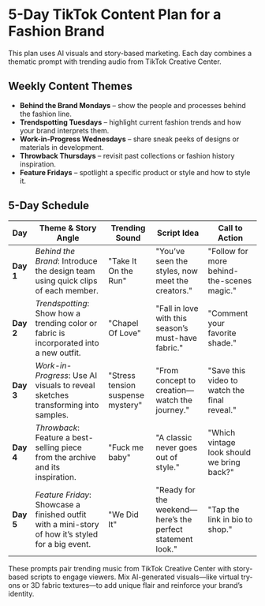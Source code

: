 # 5-Day TikTok Content Plan for a Fashion Brand

This plan uses AI visuals and story-based marketing. Each day combines a thematic prompt with trending audio from TikTok Creative Center.

## Weekly Content Themes
- **Behind the Brand Mondays** – show the people and processes behind the fashion line.
- **Trendspotting Tuesdays** – highlight current fashion trends and how your brand interprets them.
- **Work-in-Progress Wednesdays** – share sneak peeks of designs or materials in development.
- **Throwback Thursdays** – revisit past collections or fashion history inspiration.
- **Feature Fridays** – spotlight a specific product or style and how to style it.

## 5-Day Schedule

| Day | Theme & Story Angle | Trending Sound | Script Idea | Call to Action |
|-----|--------------------|----------------|-------------|----------------|
| **Day 1** | *Behind the Brand*: Introduce the design team using quick clips of each member. | "Take It On the Run" | "You’ve seen the styles, now meet the creators." | "Follow for more behind-the-scenes magic." |
| **Day 2** | *Trendspotting*: Show how a trending color or fabric is incorporated into a new outfit. | "Chapel Of Love" | "Fall in love with this season’s must-have fabric." | "Comment your favorite shade." |
| **Day 3** | *Work-in-Progress*: Use AI visuals to reveal sketches transforming into samples. | "Stress tension suspense mystery" | "From concept to creation—watch the journey." | "Save this video to watch the final reveal." |
| **Day 4** | *Throwback*: Feature a best-selling piece from the archive and its inspiration. | "Fuck me baby" | "A classic never goes out of style." | "Which vintage look should we bring back?" |
| **Day 5** | *Feature Friday*: Showcase a finished outfit with a mini-story of how it’s styled for a big event. | "We Did It" | "Ready for the weekend—here’s the perfect statement look." | "Tap the link in bio to shop." |

These prompts pair trending music from TikTok Creative Center with story-based scripts to engage viewers. Mix AI-generated visuals—like virtual try-ons or 3D fabric textures—to add unique flair and reinforce your brand’s identity.
